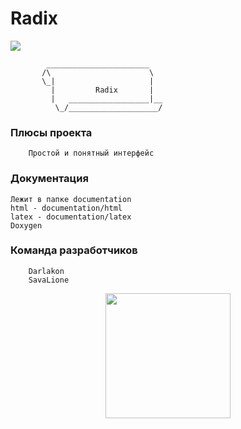 # Radix
<a href="https://ci.appveyor.com/project/SavaLione/radix"><img src="https://ci.appveyor.com/api/projects/status/eq0tx0cavu7brv01?svg=true"></a>

            _______________________
           /\                      \
           \_|                     |
             |         Radix       |
             |   __________________|__
              \_/____________________/


### Плюсы проекта

		Простой и понятный интерфейс

### Документация
	
	Лежит в папке documentation
	html - documentation/html
	latex - documentation/latex
	Doxygen

### Команда разработчиков

		Darlakon
		SavaLione

<p align="center">
  <img width="200" height="200" src="https://raw.githubusercontent.com/SavaLione/Radix/master/assets/png/kawaiifood.png">
</p>
